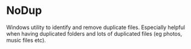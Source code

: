 # NoDup
Windows utility to identify and remove duplicate files. Especially helpful when having duplicated folders and lots of duplicated files (eg photos, music files etc).
